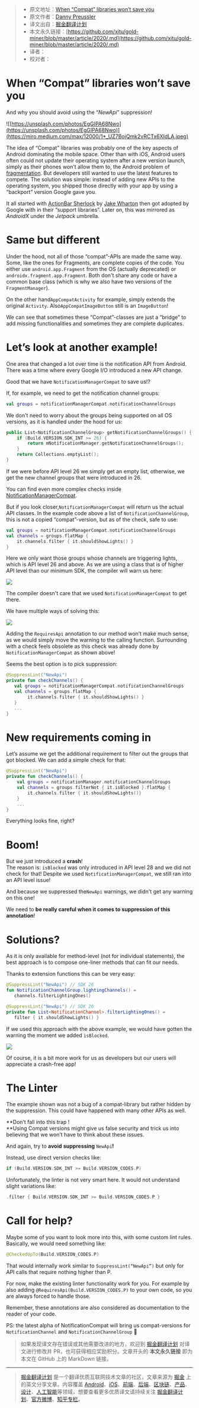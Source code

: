 > * 原文地址：[When “Compat” libraries won’t save you](https://proandroiddev.com/when-compat-libraries-do-not-save-you-dc55f16b4160)
> * 原文作者：[Danny Preussler](https://dpreussler.medium.com)
> * 译文出自：[掘金翻译计划](https://github.com/xitu/gold-miner)
> * 本文永久链接：[https://github.com/xitu/gold-miner/blob/master/article/2020/.md](https://github.com/xitu/gold-miner/blob/master/article/2020/.md)
> * 译者：
> * 校对者：

# When “Compat” libraries won’t save you

And why you should avoid using the “*NewApi*” suppression!

![[https://unsplash.com/photos/EgGIPA68Nwo](https://unsplash.com/photos/EgGIPA68Nwo)](https://miro.medium.com/max/12000/1*_UZ7BojQmk2vRCTx6XIdLA.jpeg)

The idea of “Compat” libraries was probably one of the key aspects of Android dominating the mobile space. Other than with iOS, Android users often could not update their operating system after a new version launch, simply as their phones won’t allow them to, the Android problem of [fragmentation](https://www.androidauthority.com/android-fragmentation-linux-kernel-1057450/). But developers still wanted to use the latest features to compete. The solution was simple: instead of adding new APIs to the operating system, you shipped those directly with your app by using a “backport” version Google gave you.

It all started with [ActionBar Sherlock](https://github.com/JakeWharton/ActionBarSherlock) by [Jake Wharton](https://medium.com/u/8ddd94878165) then got adopted by Google with in their “support libraries”. Later on, this was mirrored as *AndroidX* under the *Jetpack* umbrella.

# Same but different

Under the hood, not all of those “compat”-APIs are made the same way. Some, like the ones for Fragments, are complete copies of the code. You either use `android.app.Fragment` from the OS (actually deprecated) or `androidx.fragment.app.Fragment`. Both don't share any code or have a common base class (which is why we also have two versions of the `FragmentManager`).

On the other hand`AppCompatActivity` for example, simply extends the original `Activity`. Also`AppCompatImageButton` still is an `ImageButton`!

We can see that sometimes these “Compat”-classes are just a “bridge” to add missing functionalities and sometimes they are complete duplicates.

# Let’s look at another example!

One area that changed a lot over time is the notification API from Android. There was a time where every Google I/O introduced a new API change.

Good that we have `NotificationManagerCompat` to save us!?

If, for example, we need to get the notification channel groups:

```kotlin
val groups = notificationManagerCompat.notificationChannelGroups
```

We don't need to worry about the groups being supported on all OS versions, as it is handled under the hood for us:

```kotlin
public List<NotificationChannelGroup> getNotificationChannelGroups() {
    if (Build.VERSION.SDK_INT >= 26) {
        return mNotificationManager.getNotificationChannelGroups();
    }
    return Collections.emptyList();
}
```

If we were before API level 26 we simply get an empty list, otherwise, we get the new channel groups that were introduced in 26.

You can find even more complex checks inside [NotificationManagerCompat](https://github.com/androidx/androidx/blob/androidx-main/core/core/src/main/java/androidx/core/app/NotificationManagerCompat.java#L230).

But if you look closer,`NotificationManagerCompat` will return us the actual API classes. In the example code above a list of `NotificationChannelGroup`, this is not a copied “compat”-version, but as of the check, safe to use:

```kotlin
val groups = notificationManagerCompat.notificationChannelGroups
val channels = groups.flatMap {
    it.channels.filter { it.shouldShowLights() }
}
```

Here we only want those groups whose channels are triggering lights, which is API level 26 and above. As we are using a class that is of higher API level than our minimum SDK, the compiler will warn us here:

![](https://miro.medium.com/max/1692/1*WWdcZVLzzaXduUd1RT0vBg.png)

The compiler doesn't care that we used `NotificationManagerCompat` to get there.

We have multiple ways of solving this:

![](https://miro.medium.com/max/1816/1*L_wx_xAhVMYE0SVzE7_AJw.png)

Adding the `RequiresApi` annotation to our method won’t make much sense, as we would simply move the warning to the calling function. Surrounding with a check feels obsolete as this check was already done by `NotificationManagerCompat` as shown above!

Seems the best option is to pick suppression:

```kotlin
@SuppressLint("NewApi")
private fun checkChannels() {
   val groups = notificationManagerCompat.notificationChannelGroups
   val channels = groups.flatMap {
        it.channels.filter { it.shouldShowLights() }
   }
   ...
}
```

# New requirements coming in

Let’s assume we get the additional requirement to filter out the groups that got blocked. We can add a simple check for that:

```kotlin
@SuppressLint("NewApi")
private fun checkChannels() {
    val groups = notificationManager.notificationChannelGroups
    val channels = groups.filterNot { it.isBlocked }.flatMap {
        it.channels.filter { it.shouldShowLights()}
    }
    ...
}
```

Everything looks fine, right?

# Boom!

But we just introduced a **crash**!  
The reason is: `isBlocked` was only introduced in API level 28 and we did not check for that! Despite we used `NotificationManagerCompat`, we still ran into an API level issue!

And because we suppressed the`NewApi` warnings, we didn't get any warning on this one!

We need to **be really careful when it comes to suppression of this annotation**!

# Solutions?

As it is only available for method-level (not for individual statements), the best approach is to compose one-liner methods that can fit our needs.

Thanks to extension functions this can be very easy:

```kotlin
@SuppressLint("NewApi") // SDK 26
fun NotificationChannelGroup.lightingChannels() = 
   channels.filterLightingOnes()

@SuppressLint("NewApi") // SDK 26
private fun List<NotificationChannel>.filterLightingOnes() = 
   filter { it.shouldShowLights() }
```

If we used this approach with the above example, we would have gotten the warning the moment we added `isBlocked`.

![](https://miro.medium.com/max/3032/1*OpkxXOXSGueoW_TyJyXw3A.png)

Of course, it is a bit more work for us as developers but our users will appreciate a crash-free app!

# The Linter

The example shown was not a bug of a compat-library but rather hidden by the suppression. This could have happened with many other APIs as well.

**Don’t fall into this trap !  
**Using Compat versions might give us false security and trick us into believing that we won’t have to think about these issues.

And again, try to **avoid** **suppressing** `NewApi`**!**

Instead, use direct version checks like:

```kotlin
if (Build.VERSION.SDK_INT >= Build.VERSION_CODES.P)
```

Unfortunately, the linter is not very smart here. It would not understand slight variations like:

```kotlin
.filter { Build.VERSION.SDK_INT >= Build.VERSION_CODES.P }
```

# Call for help?

Maybe some of you want to look more into this, with some custom lint rules. Basically, we would need something like:

```kotlin
@CheckedUpTo(Build.VERSION_CODES.P)
```

That would internally work similar to `SuppressLint(“NewApi”)` but only for API calls that require nothing higher than P.

For now, make the existing linter functionality work for you. For example by also adding `@RequiresApi(Build.VERSION_CODES.P)` to your own code, so you are always forced to handle those.

Remember, these annotations are also considered as documentation to the reader of your code.

PS: the latest alpha of NotificationCompat will bring us compat-versions for `NotificationChannel` and `NotificationChannelGroup` 🥳

> 如果发现译文存在错误或其他需要改进的地方，欢迎到 [掘金翻译计划](https://github.com/xitu/gold-miner) 对译文进行修改并 PR，也可获得相应奖励积分。文章开头的 **本文永久链接** 即为本文在 GitHub 上的 MarkDown 链接。

---

> [掘金翻译计划](https://github.com/xitu/gold-miner) 是一个翻译优质互联网技术文章的社区，文章来源为 [掘金](https://juejin.im) 上的英文分享文章。内容覆盖 [Android](https://github.com/xitu/gold-miner#android)、[iOS](https://github.com/xitu/gold-miner#ios)、[前端](https://github.com/xitu/gold-miner#前端)、[后端](https://github.com/xitu/gold-miner#后端)、[区块链](https://github.com/xitu/gold-miner#区块链)、[产品](https://github.com/xitu/gold-miner#产品)、[设计](https://github.com/xitu/gold-miner#设计)、[人工智能](https://github.com/xitu/gold-miner#人工智能)等领域，想要查看更多优质译文请持续关注 [掘金翻译计划](https://github.com/xitu/gold-miner)、[官方微博](http://weibo.com/juejinfanyi)、[知乎专栏](https://zhuanlan.zhihu.com/juejinfanyi)。
